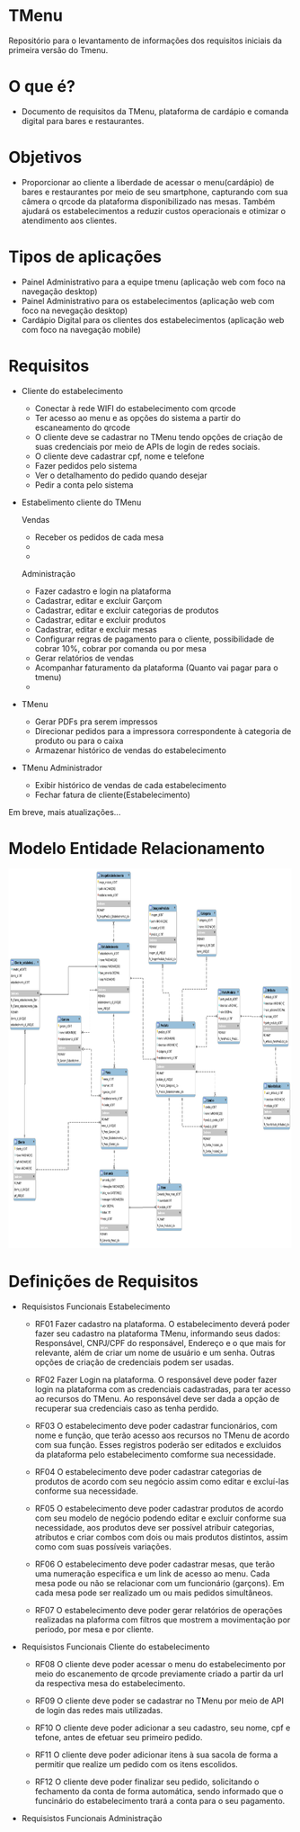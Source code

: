 # TMenu
Repositório para o levantamento de informações dos requisitos iniciais da primeira versão do Tmenu.

# O que é?
 - Documento de requisitos da TMenu, plataforma de cardápio e comanda digital para bares e restaurantes.

# Objetivos
- Proporcionar ao cliente a liberdade de acessar o menu(cardápio) de bares e restaurantes por meio de seu smartphone, capturando com sua câmera o qrcode da plataforma disponibilizado nas mesas. Também ajudará os estabelecimentos a reduzir custos operacionais e otimizar o atendimento aos clientes. 

# Tipos de aplicações
- Painel Administrativo para a equipe tmenu (aplicação web com foco na navegação desktop)
- Painel Administrativo para os estabelecimentos (aplicação web com foco na nevegação desktop)
- Cardápio Digital para os clientes dos estabelecimentos (aplicação web com foco na navegação mobile)

# Requisitos
 - Cliente do estabelecimento
    - Conectar à rede WIFI do estabelecimento com qrcode
    - Ter acesso ao menu e as opções do sistema a partir do escaneamento do qrcode
    - O cliente deve se cadastrar no TMenu tendo opções de criação de suas credenciais por meio de APIs de login de redes sociais.
    - O cliente deve cadastrar cpf, nome e telefone
    - Fazer pedidos pelo sistema
    - Ver o detalhamento do pedido quando desejar
    - Pedir a conta pelo sistema

 - Estabelimento cliente do TMenu

    Vendas
    - Receber os pedidos de cada mesa
    - 
    - 

    Administração
    - Fazer cadastro e login na plataforma
    - Cadastrar, editar e excluir Garçom
    - Cadastrar, editar e excluir  categorias de produtos
    - Cadastrar, editar e excluir  produtos
    - Cadastrar, editar e excluir mesas
    - Configurar regras de pagamento para o cliente, possibilidade de cobrar 10%, cobrar por comanda ou por mesa
    - Gerar relatórios de vendas
    - Acompanhar faturamento da plataforma (Quanto vai pagar para o tmenu)
    - 

- TMenu
    - Gerar PDFs pra serem impressos
    - Direcionar pedidos para a impressora correspondente à categoria de produto ou para o caixa
    - Armazenar histórico de vendas do estabelecimento

- TMenu Administrador
    - Exibir histórico de vendas de cada estabelecimento
    - Fechar fatura de cliente(Estabelecimento)

Em breve, mais atualizações...



# Modelo Entidade Relacionamento

<img src="model_latest.png" alt="" width=1024 height=675>

# Definições de Requisitos

- Requisistos Funcionais Estabelecimento
    
    - RF01 Fazer cadastro na plataforma.
    O estabelecimento deverá poder fazer seu cadastro na plataforma TMenu, informando seus dados:
    Responsável, CNPJ/CPF do responsável, Endereço e o que mais for relevante, além de criar um nome de usuário e um senha. Outras opções de criação de credenciais podem ser usadas.
    
    - RF02 Fazer Login na plataforma.
    O responsável deve poder fazer login na plataforma com as credenciais cadastradas, para ter acesso ao recursos do TMenu. Ao responsável deve ser dada a opção de recuperar sua credenciais caso as tenha perdido.
    
    - RF03 O estabelecimento deve poder cadastrar funcionários, com nome e função, que terão acesso aos recursos no TMenu de acordo com sua função. Esses registros poderão ser editados e excluidos da plataforma pelo estabelecimento comforme sua necessidade.
    
    - RF04 O estabelecimento deve poder cadastrar categorias de produtos de acordo com seu negócio assim como editar e excluí-las conforme sua necessidade.
    
    - RF05 O estabelecimento deve poder cadastrar produtos de acordo com seu modelo de negócio podendo editar e excluir conforme sua necessidade, aos produtos deve ser possível atribuir categorias, atributos e criar combos com dois ou mais produtos distintos, assim como com suas possíveis variações.
    
    - RF06 O estabelecimento deve poder cadastrar mesas, que terão uma numeração especifica e um link de acesso ao menu. Cada mesa pode ou não se relacionar com um funcionário (garçons). Em cada mesa pode ser realizado um ou mais pedidos simultâneos. 

    - RF07 O estabelecimento deve poder gerar relatórios de operações realizadas na plaforma com filtros que mostrem a movimentação por periodo, por mesa e por cliente.
    

- Requisistos Funcionais Cliente do estabelecimento

    - RF08 O cliente deve poder acessar o menu do estabelecimento por meio do escanemento de qrcode previamente criado a partir da url da respectiva mesa do estabelecimento.

    - RF09 O cliente deve poder se cadastrar no TMenu por meio de API de login das redes mais utilizadas.

    - RF10 O cliente deve poder adicionar a seu cadastro, seu nome, cpf e tefone, antes de efetuar seu primeiro pedido.
    
    - RF11 O cliente deve poder adicionar itens à sua sacola de forma a permitir que realize um pedido com os itens escolidos.

    - RF12 O cliente deve poder finalizar seu pedido, solicitando o fechamento da conta de forma automática, sendo informado que o funcinário do estabelecimento trará a conta para o seu pagamento.


- Requisistos Funcionais Administração

   

